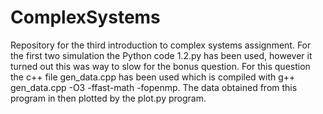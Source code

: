 # ComplexSystems
Repository for the third introduction to complex systems assignment. For the first two simulation the Python code 1.2.py has been used, however it turned out this was way to slow for the bonus question. For this question the c++ file gen_data.cpp has been used which is compiled with g++ gen_data.cpp -O3 -ffast-math -fopenmp. The data obtained from this program in then plotted by the plot.py program. 
